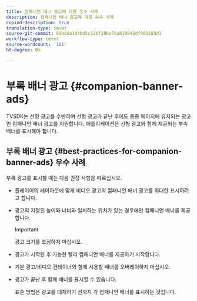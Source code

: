 ```yaml
---
title: 컴패니언 배너 광고에 대한 우수 사례
description: 컴패니언 배너 광고에 대한 우수 사례
copied-description: true
translation-type: tm+mt
source-git-commit: 89bdda1d4bd5c126f19ba75a819942df901183d1
workflow-type: tm+mt
source-wordcount: '161'
ht-degree: 0%

---
```



# 부록 배너 광고 {#companion-banner-ads}

TVSDK는 선형 광고를 수반하며 선형 광고가 끝난 후에도 종종 페이지에 유지되는 광고인 컴패니언 배너 광고를 지원합니다. 애플리케이션은 선형 광고와 함께 제공되는 부속 배너를 표시해야 합니다.

## 부록 배너 광고 {#best-practices-for-companion-banner-ads} 우수 사례

부록 광고를 표시할 때는 다음 권장 사항을 따르십시오.

* 플레이어의 레이아웃에 맞게 비디오 광고의 컴패니언 배너 광고를 최대한 표시하려고 합니다.
* 광고의 지정된 높이와 너비와 일치하는 위치가 있는 경우에만 컴패니언 배너를 제공합니다.

   >[!IMPORTANT]
   >
   >광고 크기를 조정하지 마십시오.

* 광고가 시작된 후 가능한 빨리 컴패니언 배너를 제공하기 시작합니다.
* 기본 광고/비디오 컨테이너와 함께 사용할 배너를 오버레이하지 마십시오.
* 광고가 끝난 후 함께 배너를 표시할 수 있습니다.

   표준 방법은 광고를 대체하기 전까지 각 컴패니언 배너를 표시하는 것입니다.

